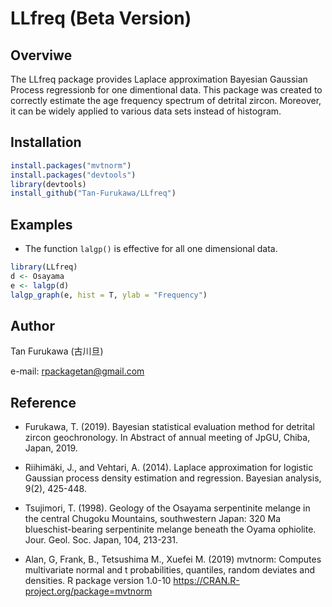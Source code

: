# LLfreq (Beta Version)
## Overviwe
The LLfreq package provides Laplace approximation Bayesian Gaussian Process regressionb for one dimentional data. This package was created to correctly estimate the age frequency spectrum of detrital zircon. Moreover, it can be widely applied to various data sets instead of histogram.

## Installation

```r
install.packages("mvtnorm")
install.packages("devtools")
library(devtools)
install_github("Tan-Furukawa/LLfreq")
```

## Examples

* The function `lalgp()` is effective for all one dimensional data.
```r
library(LLfreq)
d <- Osayama
e <- lalgp(d)
lalgp_graph(e, hist = T, ylab = "Frequency")
```

## Author
Tan Furukawa (古川旦)

e-mail: rpackagetan@gmail.com

## Reference

* Furukawa, T. (2019). Bayesian statistical evaluation method for detrital zircon geochronology. In Abstract of annual meeting of JpGU, Chiba, Japan, 2019.

* Riihimäki, J., and Vehtari, A. (2014). Laplace approximation for logistic Gaussian process density estimation and regression. Bayesian analysis, 9(2), 425-448.

* Tsujimori, T. (1998). Geology of the Osayama serpentinite melange in the central Chugoku Mountains,
southwestern Japan: 320 Ma blueschist-bearing serpentinite melange beneath the Oyama ophiolite.
Jour. Geol. Soc. Japan, 104, 213-231.

* Alan, G, Frank, B., Tetsushima M., Xuefei M. (2019) mvtnorm: Computes multivariate normal and t probabilities, quantiles, random deviates and densities. R package version  1.0-10  https://CRAN.R-project.org/package=mvtnorm
